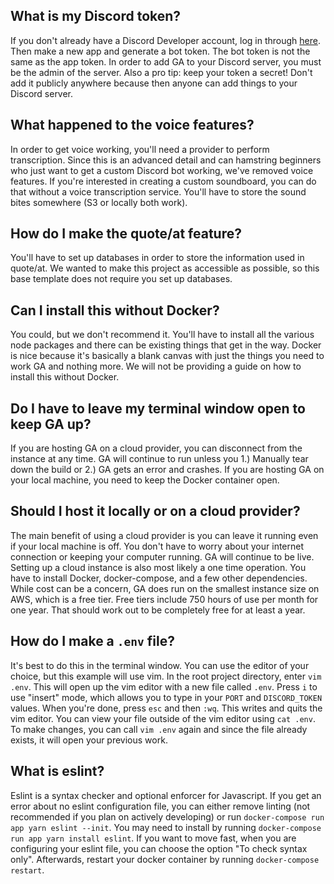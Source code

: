 ## What is my Discord token?
If you don't already have a Discord Developer account, log in through [here](http://discordapp.com/developers/). Then
make a new app and generate a bot token. The bot token is not the same as the app token. In order to add GA to your Discord server, you must be the admin of the
server. Also a pro tip: keep your token a secret! Don't add it publicly anywhere because then anyone can add things to 
your Discord server. 

## What happened to the voice features?
In order to get voice working, you'll need a provider to perform transcription. Since this is an advanced detail and can hamstring beginners who just want to get a custom Discord bot working, we've removed voice features. If you're interested in creating a custom soundboard, you can do that without a voice transcription service. You'll have to store the sound bites somewhere (S3 or locally both work). 

## How do I make the quote/at feature?
You'll have to set up databases in order to store the information used in quote/at. We wanted to make this project as accessible as possible, so this base template does not require you set up databases.

## Can I install this without Docker?
You could, but we don't recommend it. You'll have to install all the various node packages and there can be existing
things that get in the way. Docker is nice because it's basically a blank canvas with just the things you need to work 
GA and nothing more. We will not be providing a guide on how to install this without Docker.

## Do I have to leave my terminal window open to keep GA up?
If you are hosting GA on a cloud provider, you can disconnect from the instance at any time. GA will continue to run
unless you 1.) Manually tear down the build or 2.) GA gets an error and crashes. If you are hosting GA on your local
machine, you need to keep the Docker container open. 

## Should I host it locally or on a cloud provider?
The main benefit of using a cloud provider is you can leave it running even if your local machine is off. You don't have
to worry about your internet connection or keeping your computer running. GA will continue to be live. Setting up a
cloud instance is also most likely a one time operation. You have to install Docker, docker-compose, and a few other
dependencies. While cost can be a concern, GA does run on the smallest instance size on AWS, which is a free tier. Free
tiers include 750 hours of use per month for one year. That should work out to be completely free for at least a year. 

## How do I make a `.env` file?
It's best to do this in the terminal window. You can use the editor of your choice, but this example will use vim. In
the root project directory, enter `vim .env`. This will open up the vim editor with a new file called `.env`. Press `i`
to use "insert" mode, which allows you to type in your `PORT` and `DISCORD_TOKEN` values. When you're done, press `esc`
and then `:wq`. This writes and quits the vim editor. You can view your file outside of the vim editor using `cat .env`.
To make changes, you can call `vim .env` again and since the file already exists, it will open your previous work. 

## What is eslint?
Eslint is a syntax checker and optional enforcer for Javascript. If you get an error about no eslint configuration file, you can either remove linting (not recommended if you plan on actively developing) or run `docker-compose run app yarn eslint --init`. You may need to install by running `docker-compose run app yarn install eslint`. If you want to move fast, when you are configuring your eslint file, you can choose the option "To check syntax only". Afterwards, restart your docker container by running `docker-compose restart`.